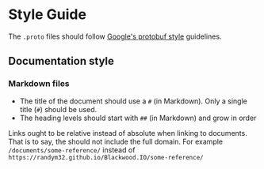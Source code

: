# Style Guide

The `.proto` files should follow [Google's protobuf style][0] guidelines.

## Documentation style 

### Markdown files

- The title of the document should use a `#` (in Markdown). Only a single title
  (`#`) should be used.
- The heading levels should start with `##` (in Markdown) and grow in order

Links ought to be relative instead of absolute when linking to documents.  That
is to say, the should not include the full domain.
For example `/documents/some-reference/` instead of
`https://randym32.github.io/Blackwood.IO/some-reference/`



[0]: https://developers.google.com/protocol-buffers/docs/style

